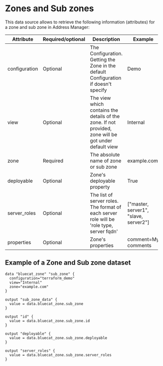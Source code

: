 # Zones and Sub zones
This data source allows to retrieve the following information
(attributes) for a zone and sub zone in Address Manager:

| Attribute | Required/optional | Description | Example |
| --- | --- | --- | --- |
| configuration | Optional | The Configuration. Getting the Zone in the default Configuration if doesn't specify | Demo |
| view | Optional |  The view which contains the details of the zone. If not provided, zone will be got under default view | Internal |
| zone | Required | The absolute name of zone or sub zone | example.com |
| deployable | Optional |  Zone's deployable property | True |
| server_roles | Optional |  The list of server roles. The format of each server role will be 'role type, server fqdn' | ["master, server1", "slave, server2"] |
| properties | Optional | Zone's properties | comment=My comments |


## Example of a Zone and Sub zone dataset

    data "bluecat_zone" "sub_zone" {
      configuration="terraform_demo"
      view="Internal"
      zone="example.com"
    }

    output "sub_zone_data" {
      value = data.bluecat_zone.sub_zone
    }

    output "id" {
      value = data.bluecat_zone.sub_zone.id
    }

    output "deployable" {
      value = data.bluecat_zone.sub_zone.deployable
    }

    output "server_roles" {
      value = data.bluecat_zone.sub_zone.server_roles
    }
